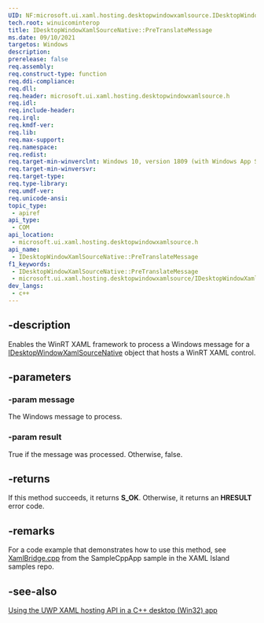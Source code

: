 ```yaml
---
UID: NF:microsoft.ui.xaml.hosting.desktopwindowxamlsource.IDesktopWindowXamlSourceNative.PreTranslateMessage
tech.root: winuicominterop
title: IDesktopWindowXamlSourceNative::PreTranslateMessage
ms.date: 09/10/2021
targetos: Windows
description: 
prerelease: false
req.assembly: 
req.construct-type: function
req.ddi-compliance: 
req.dll: 
req.header: microsoft.ui.xaml.hosting.desktopwindowxamlsource.h
req.idl: 
req.include-header: 
req.irql: 
req.kmdf-ver: 
req.lib: 
req.max-support: 
req.namespace: 
req.redist: 
req.target-min-winverclnt: Windows 10, version 1809 (with Windows App SDK 0.5 or later)
req.target-min-winversvr: 
req.target-type: 
req.type-library: 
req.umdf-ver: 
req.unicode-ansi: 
topic_type:
 - apiref
api_type:
 - COM
api_location:
 - microsoft.ui.xaml.hosting.desktopwindowxamlsource.h
api_name:
 - IDesktopWindowXamlSourceNative::PreTranslateMessage
f1_keywords:
 - IDesktopWindowXamlSourceNative::PreTranslateMessage
 - microsoft.ui.xaml.hosting.desktopwindowxamlsource/IDesktopWindowXamlSourceNative::PreTranslateMessage
dev_langs:
 - c++
---
```


## -description

Enables the WinRT XAML framework to process a Windows message for a [IDesktopWindowXamlSourceNative](nn-microsoft-ui-xaml-hosting-desktopwindowxamlsource-idesktopwindowxamlsourcenative.md) object that hosts a WinRT XAML control.

## -parameters

### -param message

The Windows message to process.

### -param result

True if the message was processed. Otherwise, false.

## -returns

If this method succeeds, it returns **S_OK**. Otherwise, it returns an **HRESULT** error code.

## -remarks

For a code example that demonstrates how to use this method, see [XamlBridge.cpp](https://github.com/microsoft/Xaml-Islands-Samples/blob/master/Samples/Win32/SampleCppApp/XamlBridge.cpp) from the SampleCppApp sample in the XAML Island samples repo.

## -see-also

[Using the UWP XAML hosting API in a C++ desktop (Win32) app](/windows/apps/desktop/modernize/using-the-xaml-hosting-api)
